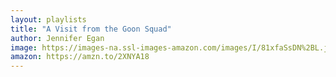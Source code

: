 ```yaml
---
layout: playlists
title: "A Visit from the Goon Squad"
author: Jennifer Egan
image: https://images-na.ssl-images-amazon.com/images/I/81xfaSsDN%2BL.jpg
amazon: https://amzn.to/2XNYA18
---
```


